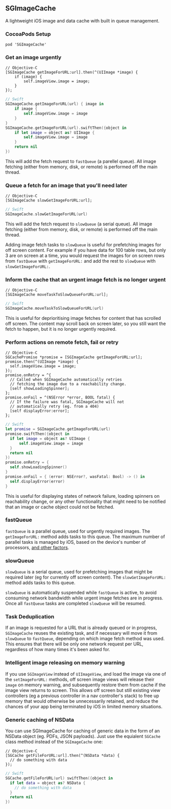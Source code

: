 ## SGImageCache

A lightweight iOS image and data cache with built in queue management.

### CocoaPods Setup

```
pod 'SGImageCache'
```

### Get an image urgently

```objc
// Objective-C
[SGImageCache getImageForURL:url].then(^(UIImage *image) {
    if (image) {
        self.imageView.image = image;
    }
});
```

```swift
// Swift
SGImageCache.getImageForURL(url) { image in
    if image {
        self.imageView.image = image
    }
}
SGImageCache.getImageForURL(url).swiftThen({object in
    if let image = object as? UIImage {
        self.imageView.image = image
    }
    return nil
})

```

This will add the fetch request to `fastQueue` (a parellel queue). All image fetching (either
from memory, disk, or remote) is performed off the main thread. 

### Queue a fetch for an image that you'll need later

```objc
// Objective-C
[SGImageCache slowGetImageForURL:url];
```

```swift
// Swift
SGImageCache.slowGetImageForURL(url)
```

This will add the fetch request to `slowQueue` (a serial queue). All image fetching (either
from memory, disk, or remote) is performed off the main thread.

Adding image fetch tasks to `slowQueue` is useful for prefetching images for off screen
content. For example if you have data for 100 table rows, but only 3 are on screen at a time,
you would request the images for on screen rows from `fastQueue` with `getImageForURL:` and
add the rest to `slowQueue` with `slowGetImageForURL:`.

### Inform the cache that an urgent image fetch is no longer urgent

```objc
// Objective-C
[SGImageCache moveTaskToSlowQueueForURL:url];
```

```swift
// Swift
SGImageCache.moveTaskToSlowQueueForURL(url)
```

This is useful for deprioritising image fetches for content that has scrolled off screen. The
content may scroll back on screen later, so you still want the fetch to happen, but it is no
longer urgently required.

### Perform actions on remote fetch, fail or retry

```objc
// Objective-C
SGCachePromise *promise = [SGImageCache getImageForURL:url];
promise.then(^(UIImage *image) {
  self.imageView.image = image;
});
promise.onRetry = ^{
  // Called when SGImageCache automatically retries
  // fetching the image due to a reachability change.
  [self showLoadingSpinner];
};
promise.onFail = ^(NSError *error, BOOL fatal) {
  // If the failure was fatal, SGImageCache will not
  // automatically retry (eg. from a 404)
  [self displayError:error];
};
```

```swift
// Swift
let promise = SGImageCache.getImageForURL(url)
promise.swiftThen({object in
  if let image = object as? UIImage {
      self.imageView.image = image
  }
  return nil
})
promise.onRetry = {
  self.showLoadingSpinner()
}
promise.onFail = { (error: NSError?, wasFatal: Bool) -> () in
  self.displayError(error)
}

```

This is useful for displaying states of network failure, loading spinners on reachability change, or any other functionality that might need to be notified that an image or cache object could not be fetched.

### fastQueue

`fastQueue` is a parallel queue, used for urgently required images. The `getImageForURL:`
method adds tasks to this queue. The maximum number of parallel tasks is managed by iOS, based on the device's number of processors, [and other factors](https://developer.apple.com/library/ios/documentation/cocoa/reference/NSOperationQueue_class/Reference/Reference.html#//apple_ref/doc/uid/TP40004592-RH2-borderType). 

### slowQueue

`slowQueue` is a serial queue, used for prefetching images that might be required later (eg
for currently off screen content). The `slowGetImageForURL:` method adds tasks to this queue.

`slowQueue` is automatically suspended while `fastQueue` is active, to avoid consuming network bandwidth while urgent image fetches are in progress. Once all `fastQueue` tasks are completed
`slowQueue` will be resumed.

### Task Deduplication

If an image is requested for a URL that is already queued or in progress, `SGImageCache` 
reuses the existing task, and if necessary will move it from `slowQueue` to `fastQueue`, 
depending on which image fetch method was used. This ensures that there will be only one 
network request per URL, regardless of how many times it's been asked for.

### Intelligent image releasing on memory warning

If you use `SGImageView` instead of `UIImageView`, and load the image via one of the
`setImageForURL:` methods, off screen image views will release their `image` on memory
warning, and subsequently restore them from cache if the image view returns to screen.
This allows off screen but still existing view controllers (eg a previous controller in a
nav controller's stack) to free up memory that would otherwise be unnecessarily retained, 
and reduce the chances of your app being terminated by iOS in limited memory situations.

### Generic caching of NSData

You can use SGImageCache for caching of generic data in the form of an NSData object (eg. PDFs, JSON payloads).  Just use the equialent `SGCache` class method instead of the `SGImageCache` one:

```objc
// Objective-C
[SGCache getFileForURL:url].then(^(NSData *data) {
  // do something with data
});

```

```swift
// Swift
SGCache.getFileForURL(url) swiftThen({object in
  if let data = object as? NSData {
    // do something with data
  }
  return nil
})
```
